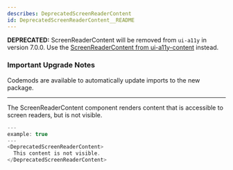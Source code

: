 ```yaml
---
describes: DeprecatedScreenReaderContent
id: DeprecatedScreenReaderContent__README
---
```


**DEPRECATED:** ScreenReaderContent will be removed from `ui-a11y` in version 7.0.0. Use the [ScreenReaderContent from ui-a11y-content](#ScreenReaderContent) instead.

### Important Upgrade Notes
Codemods are available to automatically update imports to the new package.

***

The ScreenReaderContent component renders content that is accessible to
screen readers, but is not visible.

```js
---
example: true
---
<DeprecatedScreenReaderContent>
  This content is not visible.
</DeprecatedScreenReaderContent>
```
